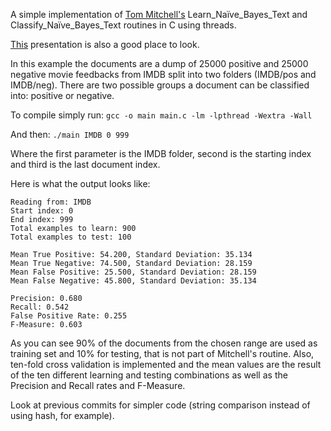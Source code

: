 A simple implementation of [Tom Mitchell's](http://personal.disco.unimib.it/Vanneschi/McGrawHill_-_Machine_Learning_-Tom_Mitchell.pdf) Learn_Naïve_Bayes_Text and Classify_Naïve_Bayes_Text routines in C using threads.

[This](https://www-old.cs.uni-paderborn.de/fileadmin/Informatik/AG-Kleine-Buening/files/ws13/ml/unit-en-bayesian-text-classification.pdf) presentation is also a good place to look.

In this example the documents are a dump of 25000 positive and 25000 negative movie feedbacks from IMDB split into two folders (IMDB/pos and IMDB/neg). There are two possible groups a document can be classified into: positive or negative.

To compile simply run:
`gcc -o main main.c -lm -lpthread -Wextra -Wall`

And then:
`./main IMDB 0 999`

Where the first parameter is the IMDB folder, second is the starting index and third is the last document index.

Here is what the output looks like:
```
Reading from: IMDB
Start index: 0
End index: 999
Total examples to learn: 900
Total examples to test: 100

Mean True Positive: 54.200, Standard Deviation: 35.134
Mean True Negative: 74.500, Standard Deviation: 28.159
Mean False Positive: 25.500, Standard Deviation: 28.159
Mean False Negative: 45.800, Standard Deviation: 35.134

Precision: 0.680
Recall: 0.542
False Positive Rate: 0.255
F-Measure: 0.603
```

As you can see 90% of the documents from the chosen range are used as training set and 10% for testing, that is not part of Mitchell's routine. Also, ten-fold cross validation is implemented and the mean values are the result of the ten different learning and testing combinations as well as the Precision and Recall rates and F-Measure.

Look at previous commits for simpler code (string comparison instead of using hash, for example).
